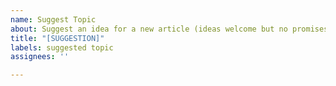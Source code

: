 ```yaml
---
name: Suggest Topic
about: Suggest an idea for a new article (ideas welcome but no promises)
title: "[SUGGESTION]"
labels: suggested topic
assignees: ''

---
```



